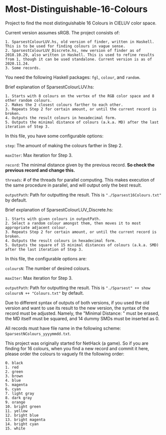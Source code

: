 # Most-Distinguishable-16-Colours
Project to find the most distinguishable 16 Colours in CIELUV color space.

Current version assumes sRGB. The project consists of:

    1. SparsestColourLUV.hs, old version of finder, written in Haskell. This is to be used for finding colours in vague sense.
    2. SparsestColourLUV_Discrete.hs, new version of finder as of 2018.10.29, also written in Haskell. This is used to refine results from 1, though it can be used standalone. Current version is as of 2020.11.24.
    3. Some records.

You need the following Haskell packages: `fgl`, `colour`, and `random`.

Brief explanation of SparsestColourLUV.hs:

    1. Starts with 8 colours on the vertex of the RGB color space and 8 other random colours.
    2. Makes the 2 closest colours farther to each other.
    3. Repeats Step 2 for certain amount, or until the current record is broken.
    4. Outputs the result colours in hexadecimal form.
    5. Outputs the minimal distance of colours (a.k.a. MD) after the last iteration of Step 3.

In this file, you have some configurable options:

`step`: The amount of making the colours farther in Step 2.

`maxIter`: Max iteration for Step 3.

`record`: The minimal distance given by the previous record. **So check the previous record and change this.**

`threads`: # of the threads for parallel computing. This makes execution of the same procedure in parallel, and will output only the best result.

`outputPath`: Path for outputting the result. This is `"./Sparsest16Colours.txt"` by default.

Brief explanation of SparsestColourLUV_Discrete.hs:

    1. Starts with given colours in outputPath.
    2. Select a random colour amongst them, then moves it to most appropriate adjacent colour.
    3. Repeats Step 2 for certain amount, or until the current record is broken.
    4. Outputs the result colours in hexadecimal form.
    5. Outputs the square of 15 minimal distances of colours (a.k.a. SMD) after the last iteration of Step 3.

In this file, the configurable options are:

`coloursN`: The number of desired colours.

`maxIter`: Max iteration for Step 3.

`outputPath`: Path for outputting the result. This is `"./Sparsest" ++ show coloursN ++ "Colours.txt"` by default.

Due to different syntax of outputs of both versions, if you used the old version and want to use its result to the new version, the syntax of the record must be adjusted. Namely, the "Minimal Distance: " must be erased, the MD itself must be squared, and 14 dummy SMDs must be inserted as 0.

All records must have file name in the following scheme: `SparsestNColours_yyyymmdd.txt`.

This project was originally started for NetHack (a game). So if you are finding for 16 colours, when you find a new record and commit it here, please order the colours to vaguely fit the following order:

    0. black
    1. red
    2. green
    3. brown
    4. blue
    5. magenta
    6. cyan
    7. light gray
    8. dark gray
    9. orange
    10. bright green
    11. yellow
    12. bright blue
    13. bright magenta
    14. bright cyan
    15. white
